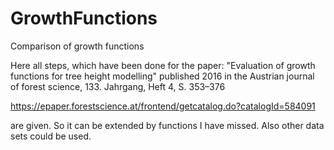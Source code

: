 # GrowthFunctions
Comparison of growth functions

Here all steps, which have been done for the paper:
"Evaluation of growth functions for tree height modelling"
published 2016 in the Austrian journal of forest science, 133. Jahrgang, Heft 4, S. 353–376

https://epaper.forestscience.at/frontend/getcatalog.do?catalogId=584091

are given. So it can be extended by functions I have missed. Also other data sets could be used.